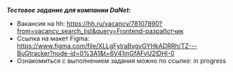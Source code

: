 ***Тестовое задание для компании DaNet:***

* Вакансия на hh: https://hh.ru/vacancy/78107890?from=vacancy_search_list&query=Frontend-разработчик
* Ссылка на макет Figma: https://www.figma.com/file/XLLgFylraBvgvGYHkADRRh/TZ---BuGtracker?node-id=0%3A1&t=6V41mGfAFvU2lDHI-0
* Ознакомиться с выполнением задания можно по ссылке: in progress